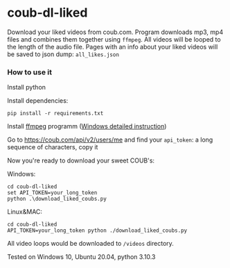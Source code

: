 # coub-dl-liked
Download your liked videos from coub.com. Program downloads mp3, mp4 files and combines them together using `ffmpeg`. All videos will be looped to the length of the audio file. Pages with an info about your liked videos will be saved to json dump: `all_likes.json`

### How to use it
Install python

Install dependencies:
```
pip install -r requirements.txt
```
Install [ffmpeg](https://ffmpeg.org/) programm ([Windows detailed instruction](https://www.geeksforgeeks.org/how-to-install-ffmpeg-on-windows/))

Go to https://coub.com/api/v2/users/me and find your `api_token`: a long sequence of characters, copy it

Now you're ready to download your sweet COUB's:

Windows:
```
cd coub-dl-liked
set API_TOKEN=your_long_token
python .\download_liked_coubs.py
```
Linux&MAC:
```
cd coub-dl-liked
API_TOKEN=your_long_token python ./download_liked_coubs.py
```

All video loops would be downloaded to `/videos` directory.

Tested on Windows 10, Ubuntu 20.04, python 3.10.3
